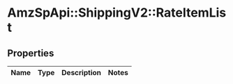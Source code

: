# AmzSpApi::ShippingV2::RateItemList

## Properties
Name | Type | Description | Notes
------------ | ------------- | ------------- | -------------

